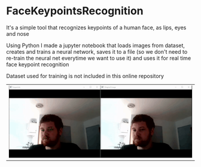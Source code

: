 # FaceKeypointsRecognition
 It's a simple tool that recognizes keypoints of a human face, as lips, eyes and nose
 
 Using Python I made a jupyter notebook that loads images from dataset, creates and trains a neural network, saves it to a file (so we don't need to re-train the neural net everytime we want to use it) and uses it for real time face keypoint recognition

Dataset used for training is not included in this online repository

<table>
  <tr>
    <td valign="top"><img src="https://github.com/FireHeartMaster/FaceKeypointsRecognition/blob/master/Face-Recognition-gif.gif" width="1000" title="Face keypoint detection"></td>
  </tr>
 </table>
